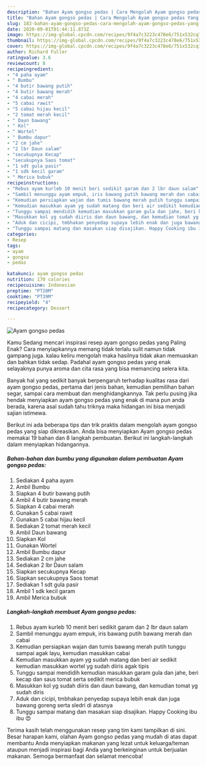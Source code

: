 ```yaml
---
description: "Bahan Ayam gongso pedas | Cara Mengolah Ayam gongso pedas Yang Lezat Sekali"
title: "Bahan Ayam gongso pedas | Cara Mengolah Ayam gongso pedas Yang Lezat Sekali"
slug: 183-bahan-ayam-gongso-pedas-cara-mengolah-ayam-gongso-pedas-yang-lezat-sekali
date: 2020-09-01T01:44:11.873Z
image: https://img-global.cpcdn.com/recipes/9f4a7c3223c478e6/751x532cq70/ayam-gongso-pedas-foto-resep-utama.jpg
thumbnail: https://img-global.cpcdn.com/recipes/9f4a7c3223c478e6/751x532cq70/ayam-gongso-pedas-foto-resep-utama.jpg
cover: https://img-global.cpcdn.com/recipes/9f4a7c3223c478e6/751x532cq70/ayam-gongso-pedas-foto-resep-utama.jpg
author: Richard Fuller
ratingvalue: 3.6
reviewcount: 8
recipeingredient:
- "4 paha ayam"
- " Bumbu"
- "4 butir bawang putih"
- "4 butir bawang merah"
- "4 cabai merah"
- "5 cabai rawit"
- "5 cabai hijau kecil"
- "2 tomat merah kecil"
- " Daun bawang"
- " Kol"
- " Wortel"
- " Bumbu dapur"
- "2 cm jahe"
- "2 lbr Daun salam"
- "secukupnya Kecap"
- "secukupnya Saos tomat"
- "1 sdt gula pasir"
- "1 sdk kecil garam"
- " Merica bubuk"
recipeinstructions:
- "Rebus ayam kurleb 10 menit beri sedikit garam dan 2 lbr daun salam"
- "Sambil menunggu ayam empuk, iris bawang putih bawang merah dan cabai"
- "Kemudian persiapkan wajan dan tumis bawang merah putih tunggu sampai agak layu, kemudian masukkan cabai"
- "Kemudian masukkan ayam yg sudah matang dan beri air sedikit kemudian masukkan wortel yg sudah diiris agak tipis"
- "Tunggu sampai mendidih kemudian masukkan garam gula dan jahe, beri kecap dan saus tomat serta sedikit merica bubuk"
- "Masukkan kol yg sudah diiris dan daun bawang, dan kemudian tomat yg sudah diris"
- "Aduk dan cicipi, tmbhakan penyedap supaya lebih enak dan juga bawang goreng serta sledri di atasnya"
- "Tunggu sampai matang dan masakan siap disajikan. Happy Cooking ibu ibu 😍"
categories:
- Resep
tags:
- ayam
- gongso
- pedas

katakunci: ayam gongso pedas 
nutrition: 170 calories
recipecuisine: Indonesian
preptime: "PT20M"
cooktime: "PT39M"
recipeyield: "4"
recipecategory: Dessert

---
```



![Ayam gongso pedas](https://img-global.cpcdn.com/recipes/9f4a7c3223c478e6/751x532cq70/ayam-gongso-pedas-foto-resep-utama.jpg)

Kamu Sedang mencari inspirasi resep ayam gongso pedas yang Paling Enak? Cara menyiapkannya memang tidak terlalu sulit namun tidak gampang juga. kalau keliru mengolah maka hasilnya tidak akan memuaskan dan bahkan tidak sedap. Padahal ayam gongso pedas yang enak selayaknya punya aroma dan cita rasa yang bisa memancing selera kita.

Banyak hal yang sedikit banyak berpengaruh terhadap kualitas rasa dari ayam gongso pedas, pertama dari jenis bahan, kemudian pemilihan bahan segar, sampai cara membuat dan menghidangkannya. Tak perlu pusing jika hendak menyiapkan ayam gongso pedas yang enak di mana pun anda berada, karena asal sudah tahu triknya maka hidangan ini bisa menjadi sajian istimewa.




Berikut ini ada beberapa tips dan trik praktis dalam mengolah ayam gongso pedas yang siap dikreasikan. Anda bisa menyiapkan Ayam gongso pedas memakai 19 bahan dan 8 langkah pembuatan. Berikut ini langkah-langkah dalam menyiapkan hidangannya.

<!--inarticleads1-->

##### Bahan-bahan dan bumbu yang digunakan dalam pembuatan Ayam gongso pedas:

1. Sediakan 4 paha ayam
1. Ambil  Bumbu
1. Siapkan 4 butir bawang putih
1. Ambil 4 butir bawang merah
1. Siapkan 4 cabai merah
1. Gunakan 5 cabai rawit
1. Gunakan 5 cabai hijau kecil
1. Sediakan 2 tomat merah kecil
1. Ambil  Daun bawang
1. Siapkan  Kol
1. Gunakan  Wortel
1. Ambil  Bumbu dapur
1. Sediakan 2 cm jahe
1. Sediakan 2 lbr Daun salam
1. Siapkan secukupnya Kecap
1. Siapkan secukupnya Saos tomat
1. Sediakan 1 sdt gula pasir
1. Ambil 1 sdk kecil garam
1. Ambil  Merica bubuk




<!--inarticleads2-->

##### Langkah-langkah membuat Ayam gongso pedas:

1. Rebus ayam kurleb 10 menit beri sedikit garam dan 2 lbr daun salam
1. Sambil menunggu ayam empuk, iris bawang putih bawang merah dan cabai
1. Kemudian persiapkan wajan dan tumis bawang merah putih tunggu sampai agak layu, kemudian masukkan cabai
1. Kemudian masukkan ayam yg sudah matang dan beri air sedikit kemudian masukkan wortel yg sudah diiris agak tipis
1. Tunggu sampai mendidih kemudian masukkan garam gula dan jahe, beri kecap dan saus tomat serta sedikit merica bubuk
1. Masukkan kol yg sudah diiris dan daun bawang, dan kemudian tomat yg sudah diris
1. Aduk dan cicipi, tmbhakan penyedap supaya lebih enak dan juga bawang goreng serta sledri di atasnya
1. Tunggu sampai matang dan masakan siap disajikan. Happy Cooking ibu ibu 😍




Terima kasih telah menggunakan resep yang tim kami tampilkan di sini. Besar harapan kami, olahan Ayam gongso pedas yang mudah di atas dapat membantu Anda menyiapkan makanan yang lezat untuk keluarga/teman ataupun menjadi inspirasi bagi Anda yang berkeinginan untuk berjualan makanan. Semoga bermanfaat dan selamat mencoba!
